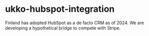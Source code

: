 # ukko-hubspot-integration
Finland has adopted HubSpot as a de facto CRM as of 2024. We are developing a hypothetical bridge to compete with Stripe.
